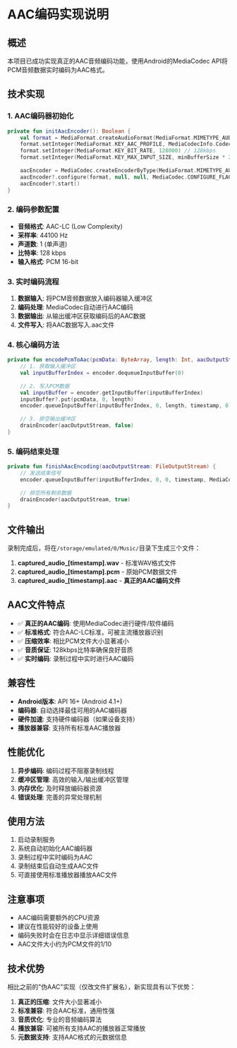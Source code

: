 # AAC编码实现说明

## 概述

本项目已成功实现真正的AAC音频编码功能，使用Android的MediaCodec API将PCM音频数据实时编码为AAC格式。

## 技术实现

### 1. AAC编码器初始化

```kotlin
private fun initAacEncoder(): Boolean {
    val format = MediaFormat.createAudioFormat(MediaFormat.MIMETYPE_AUDIO_AAC, SAMPLE_RATE, 1)
    format.setInteger(MediaFormat.KEY_AAC_PROFILE, MediaCodecInfo.CodecProfileLevel.AACObjectLC)
    format.setInteger(MediaFormat.KEY_BIT_RATE, 128000) // 128kbps
    format.setInteger(MediaFormat.KEY_MAX_INPUT_SIZE, minBufferSize * 2)
    
    aacEncoder = MediaCodec.createEncoderByType(MediaFormat.MIMETYPE_AUDIO_AAC)
    aacEncoder?.configure(format, null, null, MediaCodec.CONFIGURE_FLAG_ENCODE)
    aacEncoder?.start()
}
```

### 2. 编码参数配置

- **音频格式**: AAC-LC (Low Complexity)
- **采样率**: 44100 Hz
- **声道数**: 1 (单声道)
- **比特率**: 128 kbps
- **输入格式**: PCM 16-bit

### 3. 实时编码流程

1. **数据输入**: 将PCM音频数据放入编码器输入缓冲区
2. **编码处理**: MediaCodec自动进行AAC编码
3. **数据输出**: 从输出缓冲区获取编码后的AAC数据
4. **文件写入**: 将AAC数据写入.aac文件

### 4. 核心编码方法

```kotlin
private fun encodePcmToAac(pcmData: ByteArray, length: Int, aacOutputStream: FileOutputStream) {
    // 1. 获取输入缓冲区
    val inputBufferIndex = encoder.dequeueInputBuffer(0)
    
    // 2. 写入PCM数据
    val inputBuffer = encoder.getInputBuffer(inputBufferIndex)
    inputBuffer?.put(pcmData, 0, length)
    encoder.queueInputBuffer(inputBufferIndex, 0, length, timestamp, 0)
    
    // 3. 排空输出缓冲区
    drainEncoder(aacOutputStream, false)
}
```

### 5. 编码结束处理

```kotlin
private fun finishAacEncoding(aacOutputStream: FileOutputStream) {
    // 发送结束信号
    encoder.queueInputBuffer(inputBufferIndex, 0, 0, timestamp, MediaCodec.BUFFER_FLAG_END_OF_STREAM)
    
    // 排空所有剩余数据
    drainEncoder(aacOutputStream, true)
}
```

## 文件输出

录制完成后，将在`/storage/emulated/0/Music/`目录下生成三个文件：

1. **captured_audio_[timestamp].wav** - 标准WAV格式文件
2. **captured_audio_[timestamp].pcm** - 原始PCM数据文件
3. **captured_audio_[timestamp].aac** - **真正的AAC编码文件**

## AAC文件特点

- ✅ **真正的AAC编码**: 使用MediaCodec进行硬件/软件编码
- ✅ **标准格式**: 符合AAC-LC标准，可被主流播放器识别
- ✅ **压缩效率**: 相比PCM文件大小显著减小
- ✅ **音质保证**: 128kbps比特率确保良好音质
- ✅ **实时编码**: 录制过程中实时进行AAC编码

## 兼容性

- **Android版本**: API 16+ (Android 4.1+)
- **编码器**: 自动选择最佳可用的AAC编码器
- **硬件加速**: 支持硬件编码器（如果设备支持）
- **播放器兼容**: 支持所有标准AAC播放器

## 性能优化

1. **异步编码**: 编码过程不阻塞录制线程
2. **缓冲区管理**: 高效的输入/输出缓冲区管理
3. **内存优化**: 及时释放编码器资源
4. **错误处理**: 完善的异常处理机制

## 使用方法

1. 启动录制服务
2. 系统自动初始化AAC编码器
3. 录制过程中实时编码为AAC
4. 录制结束后自动生成AAC文件
5. 可直接使用标准播放器播放AAC文件

## 注意事项

- AAC编码需要额外的CPU资源
- 建议在性能较好的设备上使用
- 编码失败时会在日志中显示详细错误信息
- AAC文件大小约为PCM文件的1/10

## 技术优势

相比之前的"伪AAC"实现（仅改文件扩展名），新实现具有以下优势：

1. **真正的压缩**: 文件大小显著减小
2. **标准兼容**: 符合AAC标准，通用性强
3. **音质优化**: 专业的音频编码算法
4. **播放兼容**: 可被所有支持AAC的播放器正常播放
5. **元数据支持**: 支持AAC格式的元数据信息